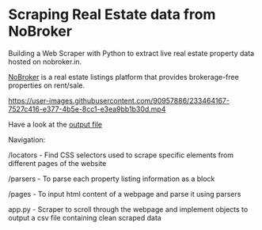 # Scraping Real Estate data from NoBroker
Building a Web Scraper with Python to extract live real estate property data hosted on nobroker.in.

[NoBroker](https://www.nobroker.in/) is a real estate listings platform that provides brokerage-free properties on rent/sale.

https://user-images.githubusercontent.com/90957886/233464167-7527c416-e377-4b5e-8cc1-e3ea9bb1b30d.mp4

Have a look at the [output file](csv_datasets/Gurugram_3bhk_AP_46K_6.5km_03_08.csv)

Navigation:

/locators - Find CSS selectors used to scrape specific elements from different pages of the website

/parsers - To parse each property listing information as a block

/pages - To input html content of a webpage and parse it using parsers

app.py - Scraper to scroll through the webpage and implement objects to output a csv file containing clean scraped data
